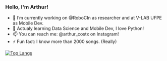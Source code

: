 ### Hello, I'm Arthur!

<!--
**thurcst/thurcst** is a ✨ _special_ ✨ repository because its `README.md` (this file) appears on your GitHub profile.

Here are some ideas to get you started:
-->

- 🔭 I’m currently working on @RoboCIn as researcher and at V-LAB UFPE as Mobile Dev.
- 🌱 Actualy learning Data Science and Mobile Dev, I love Python!
- 📫 You can reach me: @arthur_costx on Instagram!
- ⚡ Fun fact: I know more than 2000 songs. (Really)

[![Top Langs](https://github-readme-stats.vercel.app/api/top-langs/?username=thurcst&layout=compact)](https://github.com/anuraghazra/github-readme-stats)
